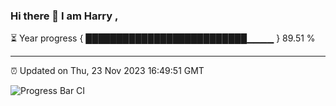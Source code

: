 ### Hi there 👋 I am Harry , 

⏳ Year progress { ██████████████████████████▁▁▁▁ } 89.51 %

---

⏰ Updated on Thu, 23 Nov 2023 16:49:51 GMT

![Progress Bar CI](https://github.com/duykhang68/duykhang68/workflows/Progress%20Bar%20CI/badge.svg)
